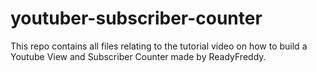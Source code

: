 # youtuber-subscriber-counter
This repo contains all files relating to the tutorial video on how to build a Youtube View and Subscriber Counter made by ReadyFreddy.
